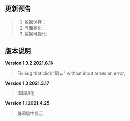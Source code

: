 ## 更新预告

> 1. 数据保存；
> 2. 界面美化；
>3. 数据可视化;



## 版本说明

**Version 1.0.2	2021.6.16**

> Fix bug that click "确认" without input arises an error;

**Version 1.0	2021.3.17**

> 源码UI化

**Version 1.1	2021.4.25**

> 屏幕居中显示